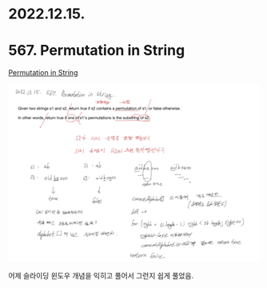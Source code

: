 # 2022.12.15.

# 567. Permutation in String

[Permutation in String](https://leetcode.com/problems/permutation-in-string/description/)

![](TIL-147.jpg)

어제 슬라이딩 윈도우 개념을 익히고 풀어서 그런지 쉽게 풀었음.